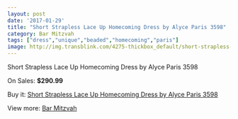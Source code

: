 ```yaml
---
layout: post
date: '2017-01-29'
title: "Short Strapless Lace Up Homecoming Dress by Alyce Paris 3598"
category: Bar Mitzvah
tags: ["dress","unique","beaded","homecoming","paris"]
image: http://img.transblink.com/4275-thickbox_default/short-strapless-lace-up-homecoming-dress-by-alyce-paris-3598.jpg
---
```

Short Strapless Lace Up Homecoming Dress by Alyce Paris 3598

On Sales: **$290.99**
<a href="https://www.transblink.com/en/bar-mitzvah/1346-short-strapless-lace-up-homecoming-dress-by-alyce-paris-3598.html"><amp-img layout="responsive" width="600" height="600" src="//img.transblink.com/4275-thickbox_default/short-strapless-lace-up-homecoming-dress-by-alyce-paris-3598.jpg" alt="Short Strapless Lace Up Homecoming Dress by Alyce Paris 3598 0" /></a>
<a href="https://www.transblink.com/en/bar-mitzvah/1346-short-strapless-lace-up-homecoming-dress-by-alyce-paris-3598.html"><amp-img layout="responsive" width="600" height="600" src="//img.transblink.com/4279-thickbox_default/short-strapless-lace-up-homecoming-dress-by-alyce-paris-3598.jpg" alt="Short Strapless Lace Up Homecoming Dress by Alyce Paris 3598 1" /></a>
<a href="https://www.transblink.com/en/bar-mitzvah/1346-short-strapless-lace-up-homecoming-dress-by-alyce-paris-3598.html"><amp-img layout="responsive" width="600" height="600" src="//img.transblink.com/4278-thickbox_default/short-strapless-lace-up-homecoming-dress-by-alyce-paris-3598.jpg" alt="Short Strapless Lace Up Homecoming Dress by Alyce Paris 3598 2" /></a>
<a href="https://www.transblink.com/en/bar-mitzvah/1346-short-strapless-lace-up-homecoming-dress-by-alyce-paris-3598.html"><amp-img layout="responsive" width="600" height="600" src="//img.transblink.com/4277-thickbox_default/short-strapless-lace-up-homecoming-dress-by-alyce-paris-3598.jpg" alt="Short Strapless Lace Up Homecoming Dress by Alyce Paris 3598 3" /></a>
<a href="https://www.transblink.com/en/bar-mitzvah/1346-short-strapless-lace-up-homecoming-dress-by-alyce-paris-3598.html"><amp-img layout="responsive" width="600" height="600" src="//img.transblink.com/4276-thickbox_default/short-strapless-lace-up-homecoming-dress-by-alyce-paris-3598.jpg" alt="Short Strapless Lace Up Homecoming Dress by Alyce Paris 3598 4" /></a>

Buy it: [Short Strapless Lace Up Homecoming Dress by Alyce Paris 3598](https://www.transblink.com/en/bar-mitzvah/1346-short-strapless-lace-up-homecoming-dress-by-alyce-paris-3598.html "Short Strapless Lace Up Homecoming Dress by Alyce Paris 3598")

View more: [Bar Mitzvah](https://www.transblink.com/en/2-bar-mitzvah "Bar Mitzvah")